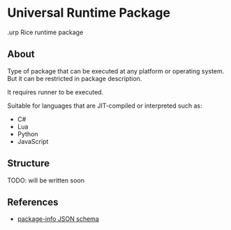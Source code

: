 # Universal Runtime Package

.urp Rice runtime package

## About

Type of package that can be executed at any platform or operating system. But it can be restricted in package description.

It requires runner to be executed.

Suitable for languages that are JIT-compiled or interpreted such as:
- C#
- Lua
- Python
- JavaScript

## Structure

TODO: will be written soon

## References

* [package-info JSON schema](../schemas/package/info-schema.json)